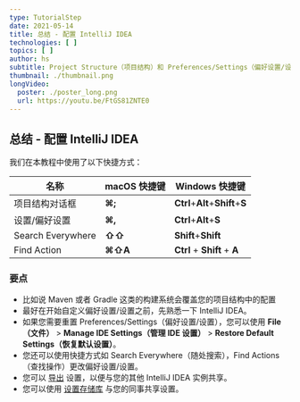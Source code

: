 ```yaml
---
type: TutorialStep
date: 2021-05-14
title: 总结 - 配置 IntelliJ IDEA
technologies: [ ]
topics: [ ]
author: hs
subtitle: Project Structure（项目结构）和 Preferences/Settings（偏好设置/设置）都提供了配置 IntelliJ IDEA 的方法
thumbnail: ./thumbnail.png
longVideo:
  poster: ./poster_long.png
  url: https://youtu.be/FtGS81ZNTE0
---
```


## 总结 - 配置 IntelliJ IDEA
我们在本教程中使用了以下快捷方式：

| 名称                | macOS 快捷键 | Windows 快捷键                      |
| ----------------- | --------- | -------------------------------- |
| 项目结构对话框           | **⌘;**    | **Ctrl**+**Alt**+**Shift**+**S** |
| 设置/偏好设置           | **⌘,**    | **Ctrl**+**Alt**+**S**           |
| Search Everywhere | **⇧⇧**    | **Shift**+**Shift**              |
| Find Action       | **⌘⇧A**   | **Ctrl** + **Shift** + **A**     |

### 要点
- 比如说 Maven 或者 Gradle 这类的构建系统会覆盖您的项目结构中的配置
- 最好在开始自定义偏好设置/设置之前，先熟悉一下 IntelliJ IDEA。
- 如果您需要重置 Preferences/Settings（偏好设置/设置），您可以使用 **File（文件）** > **Manage IDE Settings（管理 IDE 设置）** > **Restore Default Settings（恢复默认设置）**。
- 您还可以使用快捷方式如 Search Everywhere（随处搜索），Find Actions（查找操作）更改偏好设置/设置。
- 您可以 [导出](https://www.jetbrains.com/help/idea/sharing-your-ide-settings.html#import-export-settings) 设置，以便与您的其他 IntelliJ IDEA 实例共享。
- 您可以使用 [设置存储库](https://www.jetbrains.com/help/idea/sharing-your-ide-settings.html#settings-repository) 与您的同事共享设置。